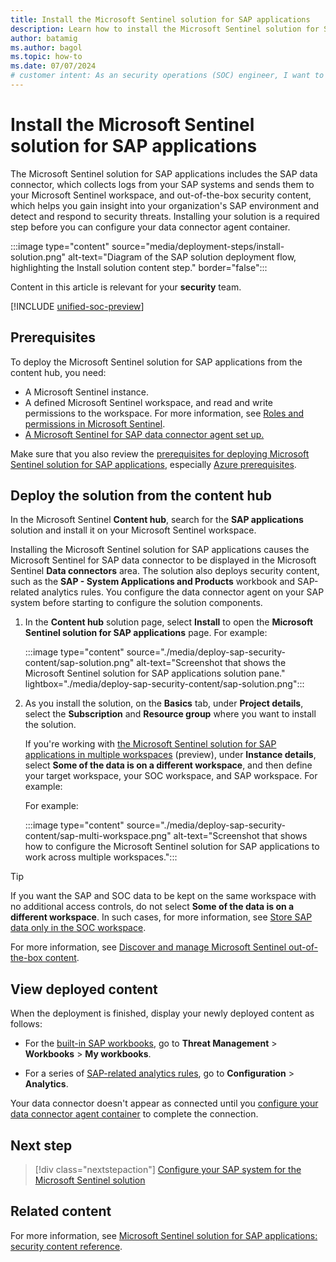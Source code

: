```yaml
---
title: Install the Microsoft Sentinel solution for SAP applications
description: Learn how to install the Microsoft Sentinel solution for SAP applications from the content hub to your Microsoft Sentinel workspace.
author: batamig
ms.author: bagol
ms.topic: how-to
ms.date: 07/07/2024
# customer intent: As an security operations (SOC) engineer, I want to know how to deploy the Microsoft Sentinel solution for SAP applications from the content hub so that our organization can start connecting our SAP system to Microsoft Sentinel.
---
```


# Install the Microsoft Sentinel solution for SAP applications

The Microsoft Sentinel solution for SAP applications includes the SAP data connector, which collects logs from your SAP systems and sends them to your Microsoft Sentinel workspace, and out-of-the-box security content, which helps you gain insight into your organization's SAP environment and detect and respond to security threats. Installing your solution is a required step before you can configure your data connector agent container.

:::image type="content" source="media/deployment-steps/install-solution.png" alt-text="Diagram of the SAP solution deployment flow, highlighting the Install solution content step." border="false":::

Content in this article is relevant for your **security** team.

[!INCLUDE [unified-soc-preview](../includes/unified-soc-preview.md)]

## Prerequisites

To deploy the Microsoft Sentinel solution for SAP applications from the content hub, you need:

- A Microsoft Sentinel instance.
- A defined Microsoft Sentinel workspace, and read and write permissions to the workspace. For more information, see [Roles and permissions in Microsoft Sentinel](../roles.md).
- [A Microsoft Sentinel for SAP data connector agent set up.](deploy-data-connector-agent-container.md)

Make sure that you also review the [prerequisites for deploying Microsoft Sentinel solution for SAP applications](prerequisites-for-deploying-sap-continuous-threat-monitoring.md), especially [Azure prerequisites](prerequisites-for-deploying-sap-continuous-threat-monitoring.md#azure-prerequisites).

## Deploy the solution from the content hub

In the Microsoft Sentinel **Content hub**, search for the **SAP applications** solution and install it on your Microsoft Sentinel workspace. 

Installing the Microsoft Sentinel solution for SAP applications causes the Microsoft Sentinel for SAP data connector to be displayed in the Microsoft Sentinel **Data connectors** area. The solution also deploys security content, such as the **SAP - System Applications and Products** workbook and SAP-related analytics rules. You configure the data connector agent on your SAP system before starting to configure the solution components.

1. In the **Content hub** solution page, select **Install** to open the **Microsoft Sentinel solution for SAP applications** page. For example:

    :::image type="content" source="./media/deploy-sap-security-content/sap-solution.png" alt-text="Screenshot that shows the Microsoft Sentinel solution for SAP applications solution pane." lightbox="./media/deploy-sap-security-content/sap-solution.png":::

1. As you install the solution, on the **Basics** tab, under **Project details**, select the **Subscription** and **Resource group** where you want to install the solution.

    If you're working with [the Microsoft Sentinel solution for SAP applications in multiple workspaces](cross-workspace.md) (preview), under **Instance details**, select **Some of the data is on a different workspace**, and then define your target workspace, your SOC workspace, and SAP workspace. For example:

    For example:

    :::image type="content" source="./media/deploy-sap-security-content/sap-multi-workspace.png" alt-text="Screenshot that shows how to configure the Microsoft Sentinel solution for SAP applications to work across multiple workspaces.":::

> [!TIP]
> If you want the SAP and SOC data to be kept on the same workspace with no additional access controls, do not select **Some of the data is on a different workspace**. In such cases, for more information, see [Store SAP data only in the SOC workspace](cross-workspace.md#store-sap-data-only-in-the-soc-workspace).

For more information, see [Discover and manage Microsoft Sentinel out-of-the-box content](../sentinel-solutions-deploy.md).

## View deployed content

When the deployment is finished, display your newly deployed content as follows:

- For the [built-in SAP workbooks](sap-solution-security-content.md#built-in-workbooks), go to **Threat Management** > **Workbooks** > **My workbooks**.

- For a series of [SAP-related analytics rules](sap-solution-security-content.md#built-in-analytics-rules), go to **Configuration** > **Analytics**.

Your data connector doesn't appear as connected until you [configure your data connector agent container](deploy-data-connector-agent-container.md) to complete the connection.

## Next step

> [!div class="nextstepaction"]
> [Configure your SAP system for the Microsoft Sentinel solution](preparing-sap.md)

## Related content

For more information, see [Microsoft Sentinel solution for SAP applications: security content reference](sap-solution-security-content.md).
